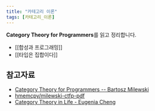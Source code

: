 ```yaml
---
title: "카테고리 이론"
tags: [카테고리_이론]
---
```



**Category Theory for Programmers**를 읽고 정리합니다.

- [[합성과 프로그래밍]]
- [[타입은 집합이다]]

## 참고자료

- [Category Theory for Programmers -- Bartosz Milewski](https://bartoszmilewski.com/2014/10/28/category-theory-for-programmers-the-preface/)
- [hmemcpy/milewski-ctfp-pdf](https://github.com/hmemcpy/milewski-ctfp-pdf)
- [Category Theory in Life - Eugenia Cheng](https://www.youtube.com/watch?v=ho7oagHeqNc)